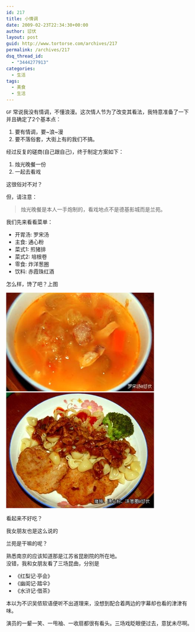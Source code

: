```yaml
---
id: 217
title: 小情调
date: 2009-02-23T22:34:30+00:00
author: 愆伏
layout: post
guid: http://www.tortorse.com/archives/217
permalink: /archives/217
dsq_thread_id:
  - "3444277913"
categories:
  - 生活
tags:
  - 美食
  - 生活
---
```

`GF` 常说我没有情调，不懂浪漫。这次情人节为了改变其看法，我特意准备了一下并且确定了2个基本点：

1. 要有情调，要~浪~漫
2. 要不落俗套，大街上有的我们不搞。

经过反复的磋商(自己跟自己)，终于制定方案如下：

1. 烛光晚餐一份
2. 一起去看戏

这很俗对不对？

但，请注意：

> 烛光晚餐是本人一手炮制的，看戏地点不是德基影城而是兰苑。

我们先来看看菜单：

- 开胃汤: 罗宋汤
- 主食: 通心粉
- 菜式1: 煎猪排
- 菜式2: 培根卷
- 零食: 炸洋葱圈
- 饮料: 赤霞珠红酒

怎么样，馋了吧？上图

![soup](/wp-content/uploads/2009/02/soup.jpg)
![food](/wp-content/uploads/2009/02/food.jpg)

看起来不好吃？

我女朋友也是这么说的

兰苑是干嘛的呢？

熟悉南京的应该知道那是江苏省昆剧院的所在地。   
没错，我和女朋友看了三场昆曲，分别是

- 《红梨记&#183;亭会》
- 《幽闺记&#183;踏伞》
- 《水浒记&#183;借茶》

本以为不识吴侬软语便听不出道理来，没想到配合着两边的字幕却也看的津津有味。

演员的一颦一笑、一甩袖、一收扇都很有看头。三场戏眨眼便过去，意犹未尽啊。